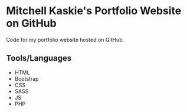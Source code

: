 # Mitchell Kaskie's Portfolio Website on GitHub

Code for my portfolio website hosted on GitHub.

## Tools/Languages

+ HTML
+ Bootstrap
+ CSS
+ SASS
+ JS
+ PHP
